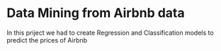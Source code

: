 # Data Mining from Airbnb data

In this priject we had to create Regression and Classification models to predict the prices of Airbnb
